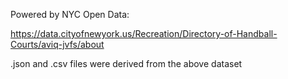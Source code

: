 Powered by NYC Open Data:

https://data.cityofnewyork.us/Recreation/Directory-of-Handball-Courts/aviq-jvfs/about

.json and .csv files were derived from the above dataset
